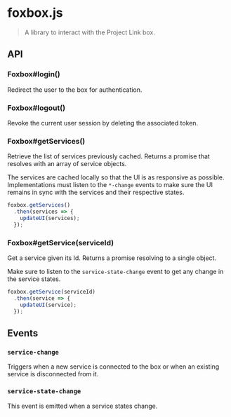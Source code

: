 # foxbox.js

> A library to interact with the Project Link box.

## API

### Foxbox#login()

Redirect the user to the box for authentication.

### Foxbox#logout()

Revoke the current user session by deleting the associated token.

### Foxbox#getServices()

Retrieve the list of services previously cached. Returns a promise that resolves
with an array of service objects.

The services are cached locally so that the UI is as responsive as possible.
Implementations must listen to the `*-change` events to make sure the UI
remains in sync with the services and their respective states.

```javascript
foxbox.getServices()
  .then(services => {
    updateUI(services);
  });
```

### Foxbox#getService(serviceId)

Get a service given its Id. Returns a promise resolving to a single object.

Make sure to listen to the `service-state-change` event to get any change in the
service states.

```javascript
foxbox.getService(serviceId)
  .then(service => {
    updateUI(service);
  });
```

## Events

### `service-change`

Triggers when a new service is connected to the box or when an existing service
is disconnected from it.

### `service-state-change`

This event is emitted when a service states change.
